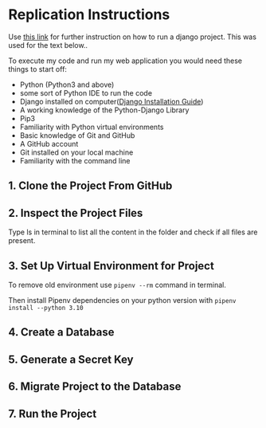 # Replication Instructions

Use [this link]([http://a.com](https://www.makeuseof.com/django-project-clone-run-locally/)) for further instruction on how to run a django project.
This was used for the text below..

To execute my code and run my web application you would need these things to start off:
- Python (Python3 and above)
- some sort of Python IDE to run the code
- Django installed on computer([Django Installation Guide](https://docs.djangoproject.com/en/4.1/topics/install/))
- A working knowledge of the Python-Django Library
- Pip3
- Familiarity with Python virtual environments
- Basic knowledge of Git and GitHub
- A GitHub account
- Git installed on your local machine
- Familiarity with the command line

## 1. Clone the Project From GitHub
## 2. Inspect the Project Files
Type ls in terminal to list all the content in the folder and check if all files are present.
## 3. Set Up Virtual Environment for Project
To remove old environment use `pipenv --rm` command in terminal. 

Then install Pipenv dependencies on your python version with `pipenv install --python 3.10`
## 4. Create a Database
## 5. Generate a Secret Key
## 6. Migrate Project to the Database
## 7. Run the Project




